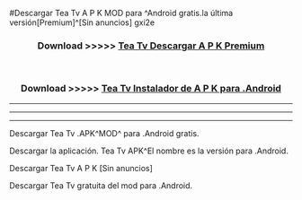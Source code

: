 #Descargar Tea Tv  A P K MOD para ^Android gratis.la última versión[Premium]^[Sin anuncios] gxi2e



<div align="center">
<h3>Download >>>>> <a href="https://es-web.web.app/?es= Tea Tv ">Tea Tv  Descargar A P K Premium</a></h3><br>

<h3>Download >>>>> <a href="https://es-web.web.app/?es= Tea Tv ">Tea Tv  Instalador de A P K para .Android</a></h3>
</div>


----------------------------------------------------------

----------------------------------------------------------

----------------------------------------------------------

Descargar Tea Tv  .APK^MOD^ para .Android gratis.

Descargar la aplicación. Tea Tv  APK^El nombre es la versión para .Android.

Descargar Tea Tv  A P K [Sin anuncios]

Descargar Tea Tv  gratuita del mod para .Android.